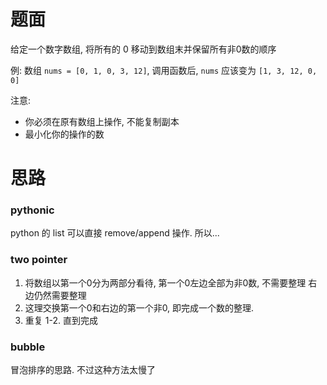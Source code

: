 # 题面
给定一个数字数组, 将所有的 0 移动到数组末并保留所有非0数的顺序

例:
数组 `nums = [0, 1, 0, 3, 12]`, 调用函数后, `nums` 应该变为 `[1, 3, 12, 0, 0]`

注意:
* 你必须在原有数组上操作, 不能复制副本
* 最小化你的操作的数

# 思路

### pythonic
python 的 list 可以直接 remove/append 操作. 所以...

### two pointer
1. 将数组以第一个0分为两部分看待, 第一个0左边全部为非0数, 不需要整理
   右边仍然需要整理
2. 这理交换第一个0和右边的第一个非0, 即完成一个数的整理.
3. 重复 1-2. 直到完成


### bubble
冒泡排序的思路. 不过这种方法太慢了

